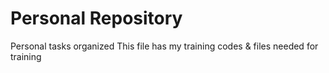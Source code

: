 # Personal Repository
Personal tasks organized
This file has my training codes & files needed for training

